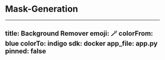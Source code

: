 # Mask-Generation
---
title: Background Remover
emoji: 🪄
colorFrom: blue
colorTo: indigo
sdk: docker
app_file: app.py
pinned: false
---
